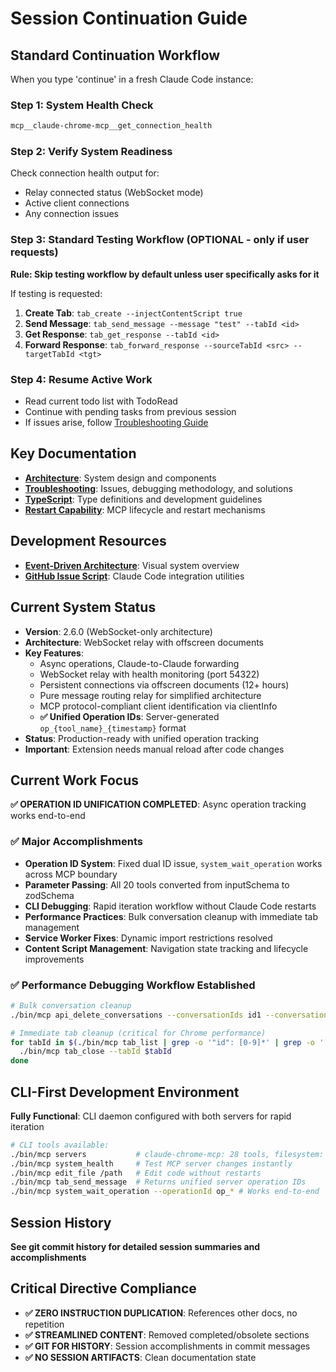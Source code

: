# Session Continuation Guide

## Standard Continuation Workflow

When you type 'continue' in a fresh Claude Code instance:

### Step 1: System Health Check
```bash
mcp__claude-chrome-mcp__get_connection_health
```

### Step 2: Verify System Readiness
Check connection health output for:
- Relay connected status (WebSocket mode)
- Active client connections
- Any connection issues

### Step 3: Standard Testing Workflow (OPTIONAL - only if user requests)
**Rule: Skip testing workflow by default unless user specifically asks for it**

If testing is requested:
1. **Create Tab**: `tab_create --injectContentScript true`
2. **Send Message**: `tab_send_message --message "test" --tabId <id>`
3. **Get Response**: `tab_get_response --tabId <id>`
4. **Forward Response**: `tab_forward_response --sourceTabId <src> --targetTabId <tgt>`

### Step 4: Resume Active Work
- Read current todo list with TodoRead
- Continue with pending tasks from previous session
- If issues arise, follow [Troubleshooting Guide](TROUBLESHOOTING.md#debugging-methodology)

## Key Documentation
- **[Architecture](ARCHITECTURE.md)**: System design and components
- **[Troubleshooting](TROUBLESHOOTING.md)**: Issues, debugging methodology, and solutions  
- **[TypeScript](TYPESCRIPT.md)**: Type definitions and development guidelines
- **[Restart Capability](RESTART-CAPABILITY.md)**: MCP lifecycle and restart mechanisms

## Development Resources
- **[Event-Driven Architecture](event-driven-architecture-diagram.md)**: Visual system overview
- **[GitHub Issue Script](create-claude-code-issue.sh)**: Claude Code integration utilities

## Current System Status
- **Version**: 2.6.0 (WebSocket-only architecture)
- **Architecture**: WebSocket relay with offscreen documents
- **Key Features**: 
  - Async operations, Claude-to-Claude forwarding
  - WebSocket relay with health monitoring (port 54322)
  - Persistent connections via offscreen documents (12+ hours)
  - Pure message routing relay for simplified architecture
  - MCP protocol-compliant client identification via clientInfo
  - **✅ Unified Operation IDs**: Server-generated `op_{tool_name}_{timestamp}` format
- **Status**: Production-ready with unified operation tracking
- **Important**: Extension needs manual reload after code changes

## Current Work Focus
**✅ OPERATION ID UNIFICATION COMPLETED**: Async operation tracking works end-to-end

### ✅ Major Accomplishments
- **Operation ID System**: Fixed dual ID issue, `system_wait_operation` works across MCP boundary
- **Parameter Passing**: All 20 tools converted from inputSchema to zodSchema
- **CLI Debugging**: Rapid iteration workflow without Claude Code restarts
- **Performance Practices**: Bulk conversation cleanup with immediate tab management
- **Service Worker Fixes**: Dynamic import restrictions resolved
- **Content Script Management**: Navigation state tracking and lifecycle improvements

### ✅ Performance Debugging Workflow Established
```bash
# Bulk conversation cleanup
./bin/mcp api_delete_conversations --conversationIds id1 --conversationIds id2

# Immediate tab cleanup (critical for Chrome performance)
for tabId in $(./bin/mcp tab_list | grep -o '"id": [0-9]*' | grep -o '[0-9]*' | tail -n +2); do 
  ./bin/mcp tab_close --tabId $tabId
done
```

## CLI-First Development Environment
**Fully Functional**: CLI daemon configured with both servers for rapid iteration

```bash
# CLI tools available:
./bin/mcp servers           # claude-chrome-mcp: 28 tools, filesystem: 11 tools
./bin/mcp system_health     # Test MCP server changes instantly
./bin/mcp edit_file /path   # Edit code without restarts
./bin/mcp tab_send_message  # Returns unified server operation IDs
./bin/mcp system_wait_operation --operationId op_* # Works end-to-end
```

## Session History
**See git commit history for detailed session summaries and accomplishments**

## Critical Directive Compliance
- **✅ ZERO INSTRUCTION DUPLICATION**: References other docs, no repetition
- **✅ STREAMLINED CONTENT**: Removed completed/obsolete sections
- **✅ GIT FOR HISTORY**: Session accomplishments in commit messages
- **✅ NO SESSION ARTIFACTS**: Clean documentation state